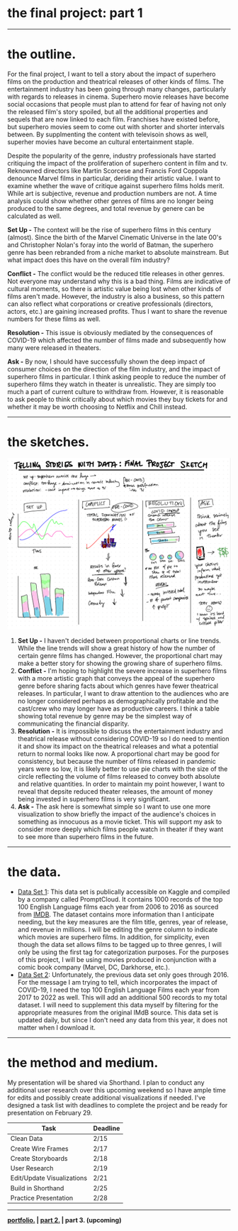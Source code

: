 # the final project: part 1
---
# the outline.
For the final project, I want to tell a story about the impact of superhero films on the production and theatrical releases of other kinds of films. The entertainment industry has been going through many changes, particularly with regards to releases in cinema. Superhero movie releases have become social occasions that people must plan to attend for fear of having not only the released film's story spoiled, but all the additional properties and sequels that are now linked to each film. Franchises have existed before, but superhero movies seem to come out with shorter and shorter intervals between. By supplmenting the content with televisoin shows as well, superher movies have become an cultural entertainment staple. 

Despite the popularity of the genre, industry professionals have started critiquing the impact of the proliferation of superhero content in film and tv. Reknowned directors like Martin Scorcese and Francis Ford Coppola denounce Marvel films in particular, deriding their artistic value. I want to examine whether the wave of critique against superhero films holds merit. While art is subjective, revenue and production numbers are not. A time analysis could show whether other genres of films are no longer being produced to the same degrees, and total revenue by genere can be calculated as well.  

__Set Up -__
The context will be the rise of superhero films in this century (almost). Since the birth of the Marvel Cinematic Universe in the late 00's and Christopher Nolan's foray into the world of Batman, the superhero genre has been rebranded from a niche market to absolute mainstream. But what impact does this have on the overall film industry? 

__Conflict -__
The conflict would be the reduced title releases in other genres. Not everyone may understand why this is a bad thing. Films are indicative of cultural moments, so there is artistic value being lost when other kinds of films aren't made. However, the industry is also a business, so this pattern can also reflect what corporations or creative professionals (directors, actors, etc.) are gaining increased profits. Thus I want to share the revenue numbers for these films as well. 

__Resolution -__
This issue is obviously mediated by the consequences of COVID-19 which affected the number of films made and subsequently how many were released in theaters. 

__Ask -__
By now, I should have successfully shown the deep impact of consumer choices on the direction of the film industry, and the impact of superhero films in particular. I think asking people to reduce the number of superhero films they watch in theater is unrealistic. They are simply too much a part of current culture to withdraw from. However, it is reasonable to ask people to think critically about which movies they buy tickets for and whether it may be worth choosing to Netflix and Chill instead.

---
# the sketches.
![Final Sketches](FinalProjectSketch.png)
1. __Set Up -__ I haven't decided between proportional charts or line trends. While the line trends will show a great history of how the number of certain genre films has changed. However, the proportional chart may make a better story for showing the growing share of superhero films. 
2. __Conflict -__ I'm hoping to highlight the severe increase in superhero films with a more artistic graph that conveys the appeal of the superhero genre before sharing facts about which genres have fewer theatrical releases. In particular, I want to draw attention to the audiences who are no longer considered perhaps as demographically profitable and the cast/crew who may longer have as productive careers. I think a table showing total revenue by genre may be the simplest way of communicating the financial disparity. 
3. __Resolution -__ It is impossible to discuss the entertainment industry and theatrical release without considering COVID-19 so I do need to mention it and show its impact on the theatrical releases and what a potential return to normal looks like now. A proportional chart may be good for consistency, but because the number of films released in pandemic years were so low, it is likely better to use pie charts with the size of the circle reflecting the volume of films released to convey both absolute and relative quantities. In order to maintain my point however, I want to reveal that depsite reduced theater releases, the amount of money being invested in superhero films is very significant. 
4. __Ask -__ The ask here is somewhat simple so I want to use one more visualization to show briefly the impact of the audience's choices in something as innocuous as a movie ticket. This will support my ask to consider more deeply which films people watch in theater if they want to see more than superhero films in the future.

---
# the data.

- [Data Set 1](https://www.kaggle.com/datasets/PromptCloudHQ/imdb-data): This data set is publically accessible on Kaggle and compiled by a company called PromptCloud. It contains 1000 records of the top 100 English Language films each year from 2006 to 2016 as sourced from [IMDB](https://www.imdb.com/). The dataset contains more information than I anticipate needing, but the key measures are the film title, genres, year of release, and revenue in millions. I will be editing the genre column to indicate which movies are superhero films. In addition, for simplicity, even though the data set allows films to be tagged up to three genres, I will only be using the first tag for categorization purposes. For the purposes of this project, I will be using movies produced in conjunction with a comic book company (Marvel, DC, Darkhorse, etc.). 
- [Data Set 2](https://datasets.imdbws.com/): Unfortunately, the previous data set only goes through 2016. For the message I am trying to tell, which incorporates the impact of COVID-19, I need the top 100 English Language Films each year from 2017 to 2022 as well. This will add an additional 500 records to my total dataset. I will need to supplement this data myself by filtering for the appropriate measures from the original IMdB source. This data set is updated daily, but since I don't need any data from this year, it does not matter when I download it. 

---
# the method and medium.
My presentation will be shared via Shorthand. I plan to conduct any additional user research over this upcoming weekend so I have ample time for edits and possibly create additional visualizations if needed. I've designed a task list with deadlines to complete the project and be ready for presentation on February 29. 

| Task | Deadline |
| --- | --- |
| Clean Data | 2/15 | 
| Create Wire Frames | 2/17 | 
| Create Storyboards | 2/18 |
| User Research | 2/19 | 
| Edit/Update Visualizations | 2/21 | 
| Build in Shorthand | 2/25 | 
| Practice Presentation | 2/28 |

---
__[portfolio.](README.md) | [part 2.](final2.md) | part 3. (upcoming)__
